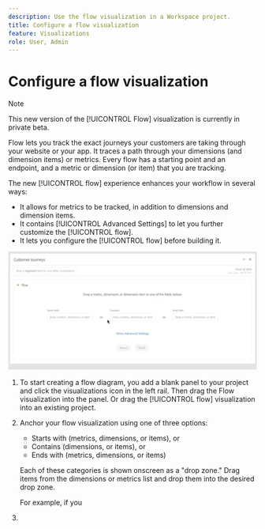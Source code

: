 ```yaml
---
description: Use the flow visualization in a Workspace project.
title: Configure a flow visualization
feature: Visualizations
role: User, Admin
---
```


# Configure a flow visualization

>[!NOTE]
>
>This new version of the [!UICONTROL Flow] visualization is currently in private beta.

Flow lets you track the exact journeys your customers are taking through your website or your app. It traces a path through your dimensions (and dimension items) or metrics. Every flow has a starting point and an endpoint, and a metric or dimension (or item) that you are tracking. 

The new [!UICONTROL flow] experience enhances your workflow in several ways:

* It allows for metrics to be tracked, in addition to dimensions and dimension items.
* It contains [!UICONTROL Advanced Settings] to let you further customize the [!UICONTROL flow].
* It lets you configure the [!UICONTROL flow] before building it.

![](assets/new-flow.png)

1. To start creating a flow diagram, you add a blank panel to your project and click the visualizations icon in the left rail. Then drag the Flow visualization into the panel. Or drag the [!UICONTROL flow] visualization into an existing project.

1. Anchor your flow visualization using one of three options:

   * Starts with (metrics, dimensions, or items), or
   * Contains (dimensions, or items), or
   * Ends with (metrics, dimensions, or items)

   Each of these categories is shown onscreen as a "drop zone." Drag items from the dimensions or metrics list and drop them into the desired drop zone.

   For example, if you 

1. 